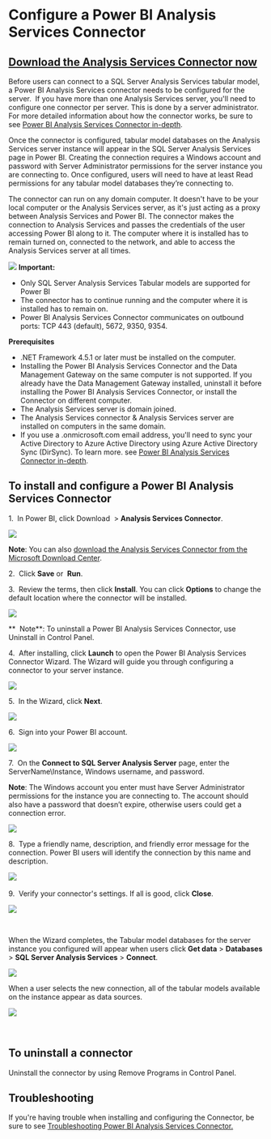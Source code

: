 ﻿<properties 
   pageTitle="Configure a Power BI Analysis Services Connector"
   description="Configure a Power BI Analysis Services Connector"
   services="powerbi"
   documentationCenter=""
   authors="guyinacube"
   manager="mblythe"
   editor=""
   tags=""/>

<tags
   ms.service="powerbi"
   ms.devlang="NA"
   ms.topic="article"
   ms.tgt_pltfrm="NA"
   ms.workload="powerbi"
   ms.date="11/06/2015"
   ms.author="asaxton"/>
# Configure a Power BI Analysis Services Connector


##  [**Download the Analysis Services Connector now**](http://www.microsoft.com/download/details.aspx?id=45333)

Before users can connect to a SQL Server Analysis Services tabular model, a Power BI Analysis Services connector needs to be configured for the server.  If you have more than one Analysis Services server, you'll need to configure one connector per server. This is done by a server administrator. For more detailed information about how the connector works, be sure to see [Power BI Analysis Services Connector in-depth](powerbi-admin-analysis-services-connector-indepth.md).

Once the connector is configured, tabular model databases on the Analysis Services server instance will appear in the SQL Server Analysis Services page in Power BI. Creating the connection requires a Windows account and password with Server Administrator permissions for the server instance you are connecting to. Once configured, users will need to have at least Read permissions for any tabular model databases they’re connecting to.

The connector can run on any domain computer. It doesn't have to be your local computer or the Analysis Services server, as it's just acting as a proxy between Analysis Services and Power BI. The connector makes the connection to Analysis Services and passes the credentials of the user accessing Power BI along to it. The computer where it is installed has to remain turned on, connected to the network, and able to access the Analysis Services server at all times.

[](http://www.microsoft.com/download/details.aspx?id=45333)

 ![](media/powerbi-analysis-services-connector/importantIcon.png) **Important:**

-   Only SQL Server Analysis Services Tabular models are supported for Power BI
-   The connector has to continue running and the computer where it is installed has to remain on.
-   Power BI Analysis Services Connector communicates on outbound ports: TCP 443 (default), 5672, 9350, 9354.

**Prerequisites**

-   .NET Framework 4.5.1 or later must be installed on the computer.
-   Installing the Power BI Analysis Services Connector and the Data Management Gateway on the same computer is not supported. If you already have the Data Management Gateway installed, uninstall it before installing the Power BI Analysis Services Connector, or install the Connector on different computer.
-   The Analysis Services server is domain joined.
-   The Analysis Services connector & Analysis Services server are installed on computers in the same domain.
-   If you use a .onmicrosoft.com email address, you'll need to sync your Active Directory to Azure Active Directory using Azure Active Directory Sync (DirSync). To learn more. see [Power BI Analysis Services Connector in-depth](powerbi-admin-analysis-services-connector-indepth.md).

## To install and configure a Power BI Analysis Services Connector

1.  In Power BI, click Download  \> **Analysis Services Connector**.

![](media/powerbi-analysis-services-connector/ASConnector_Download.png)

 **Note**: You can also [download the Analysis Services Connector from the Microsoft Download Center](http://www.microsoft.com/download/details.aspx?id=45333).

 2.  Click **Save** or  **Run**.

3.  Review the terms, then click **Install**. You can click **Options** to change the default location where the connector will be installed.

![](media/powerbi-analysis-services-connector/ASConnector_Terms.png)

**  Note**: To uninstall a Power BI Analysis Services Connector, use Uninstall in Control Panel.

4.  After installing, click **Launch** to open the Power BI Analysis Services Connector Wizard. The Wizard will guide you through configuring a connector to your server instance.

![](media/powerbi-analysis-services-connector/ASConnector_Launch.png)

5.  In the Wizard, click **Next**.

 ![](media/powerbi-analysis-services-connector/ASConnector_Next.png)

6.  Sign into your Power BI account.

 ![](media/powerbi-analysis-services-connector/ASConnector_SignIn.png)

7.  On the **Connect to SQL Server Analysis Server** page, enter the ServerName\\Instance, Windows username, and password.

**Note**: The Windows account you enter must have Server Administrator permissions for the instance you are connecting to. The account should also have a password that doesn’t expire, otherwise users could get a connection error.

![](media/powerbi-analysis-services-connector/ASConnector_Connect.png)

8.  Type a friendly name, description, and friendly error message for the connection. Power BI users will identify the connection by this name and description.

![](media/powerbi-analysis-services-connector/ASConnector_FriendlyName.png) 

9.  Verify your connector's settings. If all is good, click **Close**.

![](media/powerbi-analysis-services-connector/ASConnector_SuccessClose.png)

 

When the Wizard completes, the Tabular model databases for the server instance you configured will appear when users click **Get data** \> **Databases** \> **SQL Server Analysis Services** \> **Connect**.

![](media/powerbi-analysis-services-connector/ConnectToAS_Server_3.png)

When a user selects the new connection, all of the tabular models available on the instance appear as data sources.

![](media/powerbi-analysis-services-connector/ConnectToAS_Models_4.png)

 

## To uninstall a connector

Uninstall the connector by using Remove Programs in Control Panel.

## Troubleshooting

If you're having trouble when installing and configuring the Connector, be sure to see [Troubleshooting Power BI Analysis Services Connector.](powerbi-admin-troubleshoot-analysis-service-connector.md)
